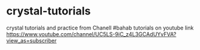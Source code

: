 # crystal-tutorials
crystal tutorials and practice
from Chanell #bahab tutorials on youtube
link https://www.youtube.com/channel/UC5LS-9iC_z4L3GCAdUYvFVA?view_as=subscriber
